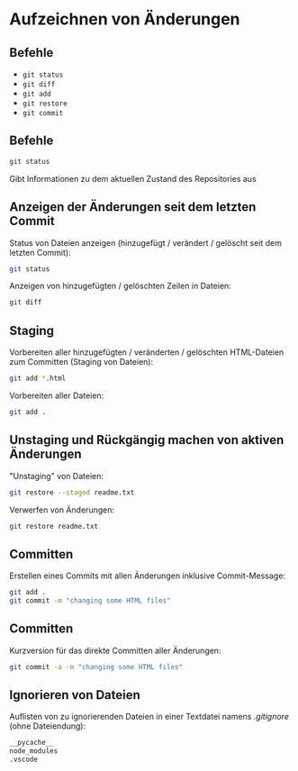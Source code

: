 # Aufzeichnen von Änderungen

## Befehle

- `git status`
- `git diff`
- `git add`
- `git restore`
- `git commit`

## Befehle

```bash
git status
```

Gibt Informationen zu dem aktuellen Zustand des Repositories aus

## Anzeigen der Änderungen seit dem letzten Commit

Status von Dateien anzeigen (hinzugefügt / verändert / gelöscht seit dem letzten Commit):

```bash
git status
```

Anzeigen von hinzugefügten / gelöschten Zeilen in Dateien:

```bash
git diff
```

## Staging

Vorbereiten aller hinzugefügten / veränderten / gelöschten HTML-Dateien zum Committen (Staging von Dateien):

```bash
git add *.html
```

Vorbereiten aller Dateien:

```bash
git add .
```

## Unstaging und Rückgängig machen von aktiven Änderungen

"Unstaging" von Dateien:

```bash
git restore --staged readme.txt
```

Verwerfen von Änderungen:

```bash
git restore readme.txt
```

## Committen

Erstellen eines Commits mit allen Änderungen inklusive Commit-Message:

```bash
git add .
git commit -m "changing some HTML files"
```

## Committen

Kurzversion für das direkte Committen aller Änderungen:

```bash
git commit -a -m "changing some HTML files"
```

## Ignorieren von Dateien

Auflisten von zu ignorierenden Dateien in einer Textdatei namens _.gitignore_ (ohne Dateiendung):

```txt
__pycache__
node_modules
.vscode
```

